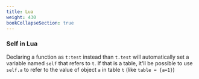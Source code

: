 ```yaml
---
title: Lua
weight: 430
bookCollapseSection: true
---
```


### Self in Lua

Declaring a function as `t:test` instead than `t.test` will automatically set a variable named `self` that refers to `t`. If that is a table, it'll be possible to use `self.a` to refer to the value of object `a` in table `t` (like `table = {a=1}`)
